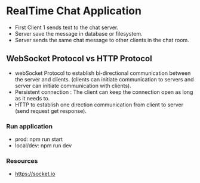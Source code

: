 # RealTime Chat Application

- First Client 1 sends text to the chat server.
- Server save the message in database or filesystem.
- Server sends the same chat message to other clients in the chat room.

## WebSocket Protocol vs HTTP Protocol

- webSocket Protocol to establish bi-directional communication between the server and clients. (clients can initiate communication to servers and server can initiate communication with clients).
- Persistent connection : The client can keep the connection open as long as it needs to.
- HTTP to establish one direction communication from client to server  (send request get response).

### Run application

- prod: npm run start
- local/dev: npm run dev

### Resources

- <https://socket.io>
